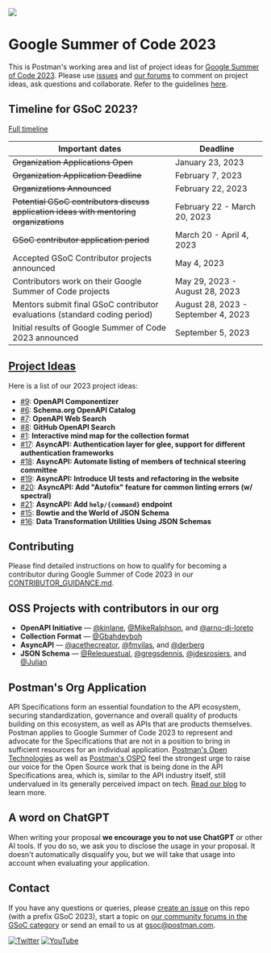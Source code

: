 ![](https://blog.postman.com/wp-content/uploads/2021/10/Google-Summer-of-Code-Postman-Blog-Projects.jpg)

# Google Summer of Code 2023
This is Postman's working area and list of project ideas for [Google Summer of Code 2023](https://summerofcode.withgoogle.com/). Please use [issues](https://github.com/postman-open-technologies/gsoc-2023/issues) and [our forums](https://community.postman.com/c/open-technology/gsoc/42) to comment on project ideas, ask questions and collaborate. Refer to the guidelines [here](./CONTRIBUTOR_GUIDANCE.md).

## Timeline for GSoC 2023?
[Full timeline](https://developers.google.com/open-source/gsoc/timeline)

|Important dates | Deadline|
| ----- | ----- |
| ~~Organization Applications Open~~ | January 23, 2023|
| ~~Organization Application Deadline~~ | February 7, 2023 |
| ~~Organizations Announced~~ | February 22, 2023 |
| ~~Potential GSoC contributors discuss application ideas with mentoring organizations~~ | February 22 - March 20, 2023 |
| ~~GSoC contributor application period~~ | March 20 - April 4, 2023 |
| Accepted GSoC Contributor projects announced | May 4, 2023 |
| Contributors work on their Google Summer of Code projects | May 29, 2023 - August 28, 2023|
| Mentors submit final GSoC contributor evaluations (standard coding period) | August 28, 2023 - September 4, 2023|
| Initial results of Google Summer of Code 2023 announced | September 5, 2023 |

## [Project Ideas](https://github.com/postman-open-technologies/gsoc-2023/issues?q=is%3Aissue+is%3Aopen+label%3Afinal+label%3Aideas)
Here is a list of our 2023 project ideas:
- [#9](https://github.com/postman-open-technologies/gsoc-2023/issues/9): **OpenAPI Componentizer**
- [#6](https://github.com/postman-open-technologies/gsoc-2023/issues/6): **Schema.org OpenAPI Catalog**
- [#7](https://github.com/postman-open-technologies/gsoc-2023/issues/7): **OpenAPI Web Search**
- [#8](https://github.com/postman-open-technologies/gsoc-2023/issues/8): **GitHub OpenAPI Search**
- [#1](https://github.com/postman-open-technologies/gsoc-2023/issues/1): **Interactive mind map for the collection format**
- [#17](https://github.com/postman-open-technologies/gsoc-2023/issues/17): **AsyncAPI: Authentication layer for glee, support for different authentication frameworks**
- [#18](https://github.com/postman-open-technologies/gsoc-2023/issues/18): **AsyncAPI: Automate listing of members of technical steering committee**
- [#19](https://github.com/postman-open-technologies/gsoc-2023/issues/19): **AsyncAPI: Introduce UI tests and refactoring in the website**
- [#20](https://github.com/postman-open-technologies/gsoc-2023/issues/20): **AsyncAPI: Add "Autofix" feature for common linting errors (w/ spectral)**
- [#21](https://github.com/postman-open-technologies/gsoc-2023/issues/21): **AsyncAPI: Add `help/{command}` endpoint**
- [#15](https://github.com/postman-open-technologies/gsoc-2023/issues/15): **Bowtie and the World of JSON Schema**
- [#16](https://github.com/postman-open-technologies/gsoc-2023/issues/16): **Data Transformation Utilities Using JSON Schemas**

## Contributing
Please find detailed instructions on how to qualify for becoming a contributor during Google Summer of Code 2023 in our [CONTRIBUTOR_GUIDANCE.md](https://github.com/postman-open-technologies/gsoc-2023/blob/main/CONTRIBUTOR_GUIDANCE.md).

## OSS Projects with contributors in our org
- **OpenAPI Initiative** — [@kinlane](https://github.com/kinlane), [@MikeRalphson](https://github.com/MikeRalphson), and [@arno-di-loreto](https://github.com/arno-di-loreto)
- **Collection Format** — [@Gbahdeyboh](https://github.com/Gbahdeyboh)
- **AsyncAPI** — [@acethecreator](https://github.com/acethecreator), [@fmvilas](https://github.com/fmvilas), and [@derberg](https://github.com/derberg)
- **JSON Schema** — [@Relequestual](https://github.com/Relequestual), [@gregsdennis](https://github.com/gregsdennis), [@jdesrosiers](https://github.com/jdesrosiers), and [@Julian](https://github.com/Julian)

## Postman's Org Application

API Specifications form an essential foundation to the API ecosystem, securing standardization, governance and overall quality of products building on this ecosystem, as well as APIs that are products themselves. Postman applies to Google Summer of Code 2023 to represent and advocate for the Specifications that are not in a position to bring in sufficient resources for an individual application. [Postman's Open Technologies](https://blog.postman.com/announcing-postman-open-technologies/) as well as [Postman's OSPO](https://dev.to/postman/how-postmans-building-their-open-source-program-office-ospo-hgf) feel the strongest urge to raise our voice for the Open Source work that is being done in the API Specifications area, which is, similar to the API industry itself, still undervalued in its generally perceived impact on tech. [Read our blog](https://blog.postman.com/join-postman-at-google-summer-of-code-2023/) to learn more.

## A word on ChatGPT

When writing your proposal **we encourage you to not use ChatGPT** or other AI tools. If you do so, we ask you to disclose the usage in your proposal. It doesn't automatically disqualify you, but we will take that usage into account when evaluating your application.

## Contact

If you have any questions or queries, please [create an issue](https://github.com/postman-open-technologies/gsoc-2023/issues/new) on this repo (with a prefix GSoC 2023), start a topic on [our community forums in the GSoC category](https://community.postman.com/c/open-technology/gsoc/42) or send an email to us at gsoc@postman.com.

[![Twitter](https://img.shields.io/badge/Twitter-%40getpostman-orange?logo=twitter&logoColor=white)](https://twitter.com/getpostman) [![YouTube](https://img.shields.io/badge/YouTube-%40postman-orange?logo=youtube)](https://www.youtube.com/c/postman)
